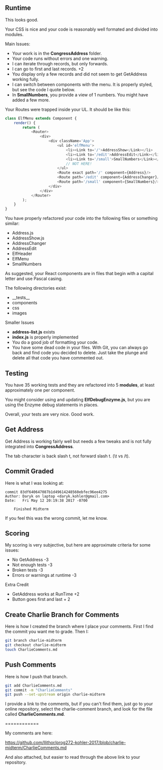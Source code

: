 ## Runtime

This looks good.

Your CSS is nice and your code is reasonably well formated and divided into modules.

Main Issues:

- Your work is in the **CongressAddress** folder.
- Your code runs without errors and one warning.
- I can iterate through records, but only forwards.
- I can go to first and last records. +2
- You display only a few records and did not seem to get GetAddress working fully.
- I can switch between components with the menu. It is properly styled, but see the code I quote below.
- In **SmallNumbers**, you provide a view of 1 numbers. You might have added a few more.

Your Routes were trapped inside your UL. It should be like this:

```javascript
class ElfMenu extends Component {
    render() {
        return (
            <Router>
                <div>
                    <div className='App'>
                        <ul id='elfMenu'>
                            <li><Link to='/'>AddressShow</Link></li>
                            <li><Link to='/edit'>AddressEdit</Link></li>
                            <li><Link to='/small'>SmallNumbers</Link></li>
                            // NOT HERE!
                        </ul>
                        <Route exact path='/' component={Address}/>
                        <Route path='/edit' component={AddressChanger}/>
                        <Route path='/small' component={SmallNumbers}/>
                    </div>
                </div>
            </Router>
        );
    }
}
```

You have properly refactored your code into the following files or something similar:

- Address.js
- AddressShow.js
- AddressChanger
- AddressEdit
- ElfHeader
- ElfMenu
- SmallNumbers

As suggested, your React components are in files that begin with a capital letter and use Pascal casing.

The following directories exist:

- \_\_tests\_\_
- components
- css
- images

Smaller Issues

- **address-list.js** exists
- **index.js** is properly implemented
- You do a good job of formatting your code.
- You have some dead code in your files. With Git, you can always go back and find code you decided to delete. Just take the plunge and delete all that code you have commented out.

## Testing

You have 35 working tests and they are refactored into 5 **modules**, at least approximately one per component.

You might consider using and updating **ElfDebugEnzyme.js**, but you are using the Enzyme debug statements in places.

Overall, your tests are very nice. Good work.

## Get Address

Get Address is working fairly well but needs a few tweaks and is not fully integrated into **CongressAddress**.

The tab character is back slash t, not forward slash t. (\\t vs \/t).

## Commit Graded

Here is what I was looking at:


```
commit 83df640647087b1d49614248560ebfec96ee4275
Author: Daryk on laptop <daryk.kohler@gmail.com>
Date:   Fri May 12 20:19:38 2017 -0700

    Finished Midterm
```

If you feel this was the wrong commit, let me know.

## Scoring

My scoring is very subjective, but here are approximate criteria for some issues:

- No GetAddress -3
- Not enough tests -3
- Broken tests -3
- Errors or warnings at runtime -3

Extra Credit

- GetAddress works at RunTime +2
- Button goes first and last + 2

## Create Charlie Branch for Comments

Here is how I created the branch where I place your comments. First I find the commit you want me to grade. Then I:


```bash
git branch charlie-midterm
git checkout charlie-midterm
touch CharlieComments.md
```

## Push Comments

Here is how I push that branch.


```bash
git add CharlieComments.md
git commit -m "CharlieComments"
git push --set-upstream origin charlie-midterm
```

I provide a link to the comments, but if you can't find them, just go to your online repository, select the charlie-comment branch, and look for the file called **CharlieComments.md**.

============

My comments are here:

https://github.com/Ilithor/prog272-kohler-2017/blob/charlie-midterm/CharlieComments.md

And also attached, but easier to read through the above link to your repository.
